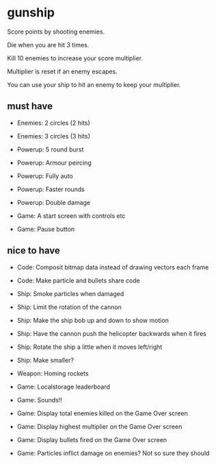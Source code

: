 # gunship

Score points by shooting enemies.

Die when you are hit 3 times.

Kill 10 enemies to increase your score multiplier.

Multiplier is reset if an enemy escapes.

You can use your ship to hit an enemy to keep your multiplier.

## must have

* Enemies: 2 circles (2 hits)
* Enemies: 3 circles (3 hits)

* Powerup: 5 round burst
* Powerup: Armour peircing
* Powerup: Fully auto
* Powerup: Faster rounds
* Powerup: Double damage

* Game: A start screen with controls etc
* Game: Pause button

## nice to have

* Code: Composit bitmap data instead of drawing vectors each frame
* Code: Make particle and bullets share code

* Ship: Smoke particles when damaged
* Ship: Limit the rotation of the cannon
* Ship: Make the ship bob up and down to show motion
* Ship: Have the cannon push the helicopter backwards when it fires
* Ship: Rotate the ship a little when it moves left/right
* Ship: Make smaller?

* Weapon: Homing rockets

* Game: Localstorage leaderboard
* Game: Sounds!!
* Game: Display total enemies killed on the Game Over screen
* Game: Display highest multiplier on the Game Over screen
* Game: Display bullets fired on the Game Over screen
* Game: Particles inflict damage on enemies? Not so sure they should
